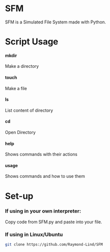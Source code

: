 # SFM
SFM is a Simulated File System made with Python.

# Script Usage
#### mkdir
Make a directory
#### touch
Make a file
#### ls
List content of directory
#### cd
Open Directory
#### help
Shows commands with their actions
#### usage
Shows commands and how to use them

# Set-up
### If using in your own interpreter:
Copy code from SFM.py and paste into your file.

### If using in Linux/Ubuntu

```bash
git clone https://github.com/Raymond-Lind/SFM
```


